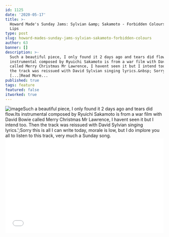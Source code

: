 ```yaml
---
id: 1125
date: '2020-05-17'
title: >-
  Howard Made's Sunday Jams: Sylvian &amp; Sakamoto - Forbidden Colours - Loose
  Lips
type: post
slug: howard-mades-sunday-jams-sylvian-sakamoto-forbidden-colours
author: 63
banner: []
description: >-
  Such a beautiful piece, I only found it 2 days ago and tears did flow. Its
  instrumental composed by Ryuichi Sakamoto is from a war film with David Bowie
  called Merry Christmas Mr Lawrence, I havent seen it but I intend too. Then
  the track was reissued with David Sylvian singing lyrics.&nbsp; Sorry this is
  [...]Read More...
published: true
tags: feature
featured: false
itworked: true
---
```

![image](../undefined)Such a beautiful piece, I only found it 2 days ago and tears did flow.Its instrumental composed by Ryuichi Sakamoto is from a war film with David Bowie called Merry Christmas Mr Lawrence, I havent seen it but I intend too. Then the track was reissued with David Sylvian singing lyrics.';Sorry this is all I can write today, morale is low, but I do implore you all to listen to this track, very much a Sunday song.<iframe width='100%' height='300' scrolling='no' frameborder='no' allow='autoplay' src='//www.youtube.com/embed/x1YkHJJi-tc?wmode=opaque'></iframe>